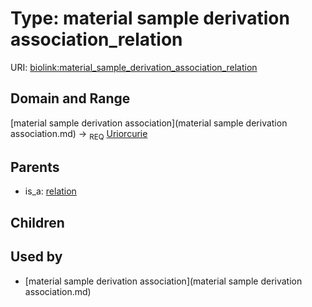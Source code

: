 
# Type: material sample derivation association_relation




URI: [biolink:material_sample_derivation_association_relation](https://w3id.org/biolink/vocab/material_sample_derivation_association_relation)


## Domain and Range

[material sample derivation association](material sample derivation association.md) ->  <sub>REQ</sub> [Uriorcurie](type/Uriorcurie.md)

## Parents

 *  is_a: [relation](relation.md)

## Children


## Used by

 * [material sample derivation association](material sample derivation association.md)

